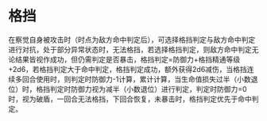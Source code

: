 # 格挡

在察觉自身被攻击时（时点为敌方命中判定后），可选择格挡判定与敌方命中判定进行对抗，处于部分异常状态时，无法格挡，若选择格挡判定，则敌方命中判定无论结果皆视作成功，但仍需判定是否暴击，格挡判定=防御力+格挡精通等级+2d6，若格挡判定大于命中判定，格挡判定成功，额外获得2d6减伤，当格挡连续多回合使用时，则判定时防御力-1计算，累计计算，当生命值损失过半（小数退位）时，格挡判定时防御力视为减半（小数退位）进行判定，判定时防御力=0时，视为破盾，一回合无法格挡，下回合恢复，未暴击时，格挡判定优先于命中判定。